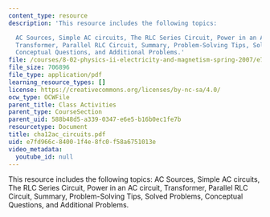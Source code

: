 ```yaml
---
content_type: resource
description: 'This resource includes the following topics:

  AC Sources, Simple AC circuits, The RLC Series Circuit, Power in an AC circuit,
  Transformer, Parallel RLC Circuit, Summary, Problem-Solving Tips, Solved Problems,
  Conceptual Questions, and Additional Problems.'
file: /courses/8-02-physics-ii-electricity-and-magnetism-spring-2007/e7fd966c84001f4e8fc0f58a6751013e_cha12ac_circuits.pdf
file_size: 706896
file_type: application/pdf
learning_resource_types: []
license: https://creativecommons.org/licenses/by-nc-sa/4.0/
ocw_type: OCWFile
parent_title: Class Activities
parent_type: CourseSection
parent_uid: 588b48d5-a339-0347-e6e5-b16b0ec1fe7b
resourcetype: Document
title: cha12ac_circuits.pdf
uid: e7fd966c-8400-1f4e-8fc0-f58a6751013e
video_metadata:
  youtube_id: null
---
```

This resource includes the following topics:
AC Sources, Simple AC circuits, The RLC Series Circuit, Power in an AC circuit, Transformer, Parallel RLC Circuit, Summary, Problem-Solving Tips, Solved Problems, Conceptual Questions, and Additional Problems.